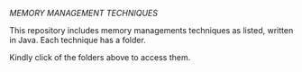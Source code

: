 *MEMORY MANAGEMENT TECHNIQUES*

This repository includes memory managements techniques as listed, written in Java. 
Each technique has a folder.

Kindly click of the folders above to access them.
